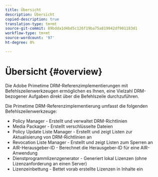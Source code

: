 ```yaml
---
title: Übersicht
description: Übersicht
copied-description: true
translation-type: tm+mt
source-git-commit: 89bdda1d4bd5c126f19ba75a819942df901183d1
workflow-type: tm+mt
source-wordcount: '97'
ht-degree: 0%

---
```



# Übersicht {#overview}

Die Adobe Primetime DRM-Referenzimplementierungen mit Befehlszeilenwerkzeugen ermöglichen es Ihnen, eine Vielzahl DRM-bezogener Aufgaben direkt über die Befehlszeile durchzuführen.

Die Primetime DRM-Referenzimplementierung umfasst die folgenden Befehlszeilenwerkzeuge:

* Policy Manager - Erstellt und verwaltet DRM-Richtlinien
* Media Packager - Erstellt verschlüsselte Dateien
* Policy Update Liste Manager - Erstellt und zeigt Listen zur Aktualisierung von DRM-Richtlinien an
* Revocation Liste Manager - Erstellt und zeigt Listen zum Sperren an
* AIR-Herausgeber-ID - Berechnet die Herausgeber-ID für eine AIR-Anwendung
* Dienstprogrammlizenzgenerator - Generiert lokal Lizenzen (ohne Lizenzanforderung an einen Server)
* Lizenzeinbettung - Bettet vorab erstellte Lizenzen in Inhalte ein